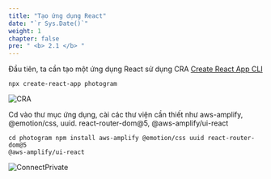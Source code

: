 ```yaml
---
title: "Tạo ứng dụng React"
date: "`r Sys.Date()`"
weight: 1
chapter: false
pre: " <b> 2.1 </b> "
---
```


Đầu tiên, ta cần tạo một ứng dụng React sử dụng CRA [Create React App CLI](https://github.com/facebook/create-react-app)

```
npx create-react-app photogram
```

![CRA](/images/2.prerequisite/cra-01.png)

Cd vào thư mục ứng dụng, cài các thư viện cần thiết như aws-amplify, @emotion/css, uuid. react-router-dom@5, @aws-amplify/ui-react

```
cd photogram npm install aws-amplify @emotion/css uuid react-router-dom@5
@aws-amplify/ui-react
```

![ConnectPrivate](/images/2.prerequisite/cra-02.png)
